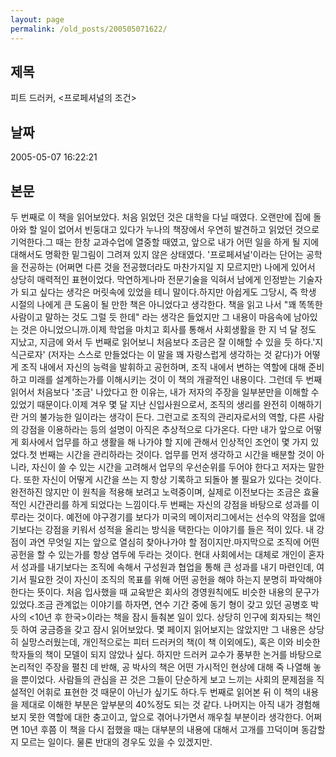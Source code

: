 ```yaml
---
layout: page
permalink: /old_posts/200505071622/
---
```


## 제목
피트 드러커, &lt;프로페셔널의 조건&gt;

## 날짜
2005-05-07 16:22:21

## 본문
두 번째로 이 책을 읽어보았다. 처음 읽었던 것은 대학을 다닐 때였다. 오랜만에 집에 돌아와 할 일이 없어서 빈둥대고 있다가 누나의 책장에서 우연히 발견하고 읽었던 것으로 기억한다.그 때는 한창 교과수업에 열중할 때였고, 앞으로 내가 어떤 일을 하게 될 지에 대해서도 명확한 밑그림이 그려져 있지 않은 상태였다. '프로페셔널'이라는 단어는 공학을 전공하는 (어쩌면 다른 것을 전공했더라도 마찬가지일 지 모르지만) 나에게 있어서 상당히 매력적인 표현이었다. 막연하게나마 전문기술을 익혀서 남에게 인정받는 기술자가 되고 싶다는 생각은 머릿속에 있었을 테니 말이다.하지만 아쉽게도 그당시, 즉 학생 시절의 나에게 큰 도움이 될 만한 책은 아니었다고 생각한다. 책을 읽고 나서 "꽤 똑똑한 사람이고 말하는 것도 그럴 듯 한데" 라는 생각은 들었지만 그 내용이 마음속에 남아있는 것은 아니었으니까.이제 학업을 마치고 회사를 통해서 사회생활을 한 지 넉 달 정도 지났고, 지금에 와서 두 번째로 읽어보니 처음보다 조금은 잘 이해할 수 있을 듯 하다.'지식근로자' (저자는 스스로 만들었다는 이 말을 꽤 자랑스럽게 생각하는 것 같다)가 어떻게 조직 내에서 자신의 능력을 발휘하고 공헌하며, 조직 내에서 변하는 역할에 대해 준비하고 미래를 설계하는가를 이해시키는 것이 이 책의 개괄적인 내용이다. 그런데 두 번째 읽어서 처음보다 '조금' 나았다고 한 이유는, 내가 저자의 주장을 일부분만을 이해할 수 있었기 때문이다.이제 겨우 몇 달 지난 신입사원으로서, 조직의 생리를 완전히 이해하기란 거의 불가능한 일이라는 생각이 든다. 그런고로 조직의 관리자로서의 역할, 다른 사람의 강점을 이용하라는 등의 설명이 아직은 추상적으로 다가온다. 다만 내가 앞으로 어떻게 회사에서 업무를 하고 생활을 해 나가야 할 지에 관해서 인상적인 조언이 몇 가지 있었다.첫 번째는 시간을 관리하라는 것이다. 업무를 먼저 생각하고 시간을 배분할 것이 아니라, 자신이 쓸 수 있는 시간을 고려해서 업무의 우선순위를 두어야 한다고 저자는 말한다. 또한 자신이 어떻게 시간을 쓰는 지 항상 기록하고 되돌아 볼 필요가 있다는 것이다. 완전하진 않지만 이 원칙을 적용해 보려고 노력중이며, 실제로 이전보다는 조금은 효율적인 시간관리를 하게 되었다는 느낌이다.두 번째는 자신의 강점을 바탕으로 성과를 이루라는 것이다. 예전에 야구경기를 보다가 미국의 메이저리그에서는 선수의 약점을 없애기보다는 강점을 키워서 성적을 올리는 방식을 택한다는 이야기를 들은 적이 있다. 내 강점이 과연 무엇일 지는 앞으로 열심히 찾아나가야 할 점이지만.마지막으로 조직에 어떤 공헌을 할 수 있는가를 항상 염두에 두라는 것이다. 현대 사회에서는 대체로 개인이 혼자서 성과를 내기보다는 조직에 속해서 구성원과 협업을 통해 큰 성과를 내기 마련인데, 여기서 필요한 것이 자신이 조직의 목표를 위해 어떤 공헌을 해야 하는지 분명히 파악해야 한다는 뜻이다. 처음 입사했을 때 교육받은 회사의 경영원칙에도 비슷한 내용의 문구가 있었다.조금 관계없는 이야기를 하자면, 연수 기간 중에 동기 형이 갖고 있던 공병호 박사의 <10년 후 한국>이라는 책을 잠시 들춰본 일이 있다. 상당히 인구에 회자되는 책인 듯 하여 궁금증을 갖고 잠시 읽어보았다. 몇 페이지 읽어보지는 않았지만 그 내용은 상당히 실망스러웠는데, 개인적으로는 피터 드러커의 책(이 책 이외에도), 혹은 이와 비슷한 학자들의 책이 모델이 되지 않았나 싶다. 하지만 드러커 교수가 풍부한 논거를 바탕으로 논리적인 주장을 펼친 데 반해, 공 박사의 책은 어떤 가시적인 현상에 대해 죽 나열해 놓을 뿐이었다. 사람들의 관심을 끈 것은 그들이 단순하게 보고 느끼는 사회의 문제점을 직설적인 어휘로 표현한 것 때문이 아닌가 싶기도 하다.두 번째로 읽어본 뒤 이 책의 내용을 제대로 이해한 부분은 앞부분의 40%정도 되는 것 같다. 나머지는 아직 내가 경험해보지 못한 역할에 대한 충고이고, 앞으로 겪어나가면서 깨우칠 부분이라 생각한다. 어쩌면 10년 후쯤 이 책을 다시 접했을 때는 대부분의 내용에 대해서 고개를 끄덕이며 동감할 지 모르는 일이다. 물론 반대의 경우도 있을 수 있겠지만.